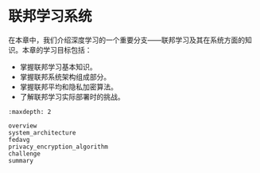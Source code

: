 # 联邦学习系统

在本章中，我们介绍深度学习的一个重要分支——联邦学习及其在系统方面的知识。本章的学习目标包括：

- 掌握联邦学习基本知识。
- 掌握联邦系统架构组成部分。
- 掌握联邦平均和隐私加密算法。
- 了解联邦学习实际部署时的挑战。

```toc
:maxdepth: 2

overview
system_architecture
fedavg
privacy_encryption_algorithm
challenge
summary
```